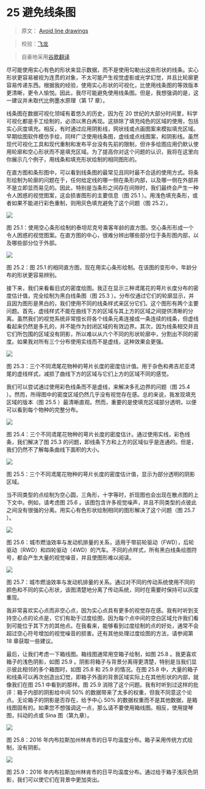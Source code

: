 # 25 避免线条图

> 原文： [Avoid line drawings](https://serialmentor.com/dataviz/avoid-line-drawings.html)

> 校验：[飞龙](https://github.com/wizardforcel)

> 自豪地采用[谷歌翻译](https://translate.google.cn/)

尽可能使用实心有色的形状来显示数据，而不是使用勾勒出这些形状的线条。实心形状更容易被视为连贯的对象，不太可能产生视觉虚影或光学幻觉，并且比轮廓更容易传递东西。根据我的经验，使用实心形状的可视化，比使用线条图的等效版本更清晰，更令人愉悦。因此，我尽可能避免使用线条图。但是，我想强调的是，这一建议并未取代比例墨水原理（第 17 章）。

线条图在数据可视化领域有着悠久的历史，因为在 20 世纪的大部分时间里，科学可视化都是手工绘制的，必须以黑白再现。这排除了填充纯色的区域的使用，包括实心灰度填充。相反，有时通过应用阴影线，网状线或点画图案来模拟填充区域。早期绘图软件模仿手绘，同样广泛使用线条图，虚线或点线图案，和阴影线。虽然现代可视化工具和现代重制和发布平台没有先前的限制，但许多绘图应用仍默认使用轮廓和空心形状而不是填充区域。为了提高你对这个问题的认识，我将在这里向你展示几个例子，用线条和填充形状绘制的相同图形的。

在直方图和条形图中，可以看到线条图的最常见且同时最不合适的使用方式。将条形绘制为轮廓的问题在于，任何给定线的哪一侧在条形内部，以及哪一侧在外部并不是立即显而易见的。因此，特别是当条形之间存在间隙时，我们最终会产生一种令人困惑的视觉图案，这会损害图形的主要信息（图 25.1 ）。用浅色填充条形，或者如果不能进行彩色重制，则用灰色填充避免了这个问题（图 25.2）。

![](img/17b6f699ca0b4e78011c2dc30e8a7936.jpg)

图 25.1：使用空心条形绘制的泰坦尼克号乘客年龄的直方图。空心条形形成一个令人困惑的视觉图案。在直方图的中心，很难分辨出哪些部分位于条形图内部，以及哪些部分位于外部。

![](img/3b467de96319f3a56a168f2c7c8ccd44.jpg)

图 25.2：图 25.1 的相同直方图，现在用实心条形绘制。在该图的变形中，年龄分布的形状更容易辨别。

接下来，我们来看看旧式的密度绘图。我正在显示三种鸢尾花的萼片长度分布的密度估计值，完全绘制为黑白线条图（图 25.3 ）。分布仅通过它们的轮廓显示，并且因为图形是黑白的，我们使用不同的线条样式来区分它们。这个图形有两个主要问题。首先，虚线样式不能在曲线下方的区域与其上方的区域之间提供清晰的分离。虽然我们的视觉系统非常擅长将各个线条元素连接成一条连续的线条，但虚线看起来仍然是多孔的，并不能作为封闭区域的有效边界。其次，因为线条相交并且它们所包围的区域没有阴影，所以难以从六个不同的形状轮廓中，分割出不同的密度。如果我对所有三个分布使用实线而不是虚线，这种效果会更强。

![](img/134e5cf965824165228a2c3ccc72f065.jpg)

图 25.3：三个不同鸢尾花物种的萼片长度的密度估计值。用于杂色和弗吉尼亚鸢尾的虚线样式，减损了曲线下方的区域与它们上方的区域不同的感觉。

我们可以尝试通过使用彩色线条而不是虚线，来解决多孔边界的问题（图 25.4 ）。然而，所得图中的密度区域仍然几乎没有视觉存在感。总的来说，我发现填充区域的版本（图 25.5 ）最清晰直观。然而，重要的是使填充区域部分透明，以便可以看到每个物种的完整分布。

![](img/b4deec32b0c9c55171bd79bd2f5c8f7a.jpg)

图 25.4：三个不同鸢尾花物种的萼片长度的密度估计。通过使用实线，彩色线条，我们解决了图 25.3 的问题，即线条下方和上方的区域似乎是连通的。但是，我们仍然不了解每条曲线下面积的大小。

![](img/ab45885278251e0d91bb62bc3837f06a.jpg)

图 25.5：三个不同鸢尾花物种的萼片长度的密度估计值，显示为部分透明的阴影区域。

当不同类型的点绘制为空心圆，三角形，十字等时，折现图也会出现在散点图的上下文中。例如，请考虑图 25.6 。该图包含许多视觉噪声，并且不同类型的点彼此之间没有很强的分离。用实心有色形状绘制相同的图形解决了这个问题（图 25.7 ）。

![](img/019fa673b57ae753ae01038cb36619fc.jpg)

图 25.6：城市燃油效率与发动机排量的关系，适用于带前轮驱动（FWD），后轮驱动（RWD）和四轮驱动（4WD）的汽车。不同的点样式，所有黑白线条绘图符号，都会产生大量的视觉噪音，并且使图形难以阅读。

![](img/a8f7e4e66b31a65552520c235ec7f26c.jpg)

图 25.7：城市燃油效率与发动机排量的关系。通过对不同的传动系统使用不同的颜色和不同的实心形状，该图清楚地分离了传动系统，同时在需要时保持可以灰度重现。

我非常喜欢实心点而非空心点，因为实心点具有更多的视觉存在感。我有时听到支持空心点的论点是，它们有助于过度绘图，因为每个点中间的空白区域允许我们看到可能位于其下方的其他点。在我看来，能够看到过度绘制的点的好处，通常不会超过空心符号增加的视觉噪音的损害。还有其他处理过度绘图的方法，请参阅第 18 章获取一些建议。

最后，让我们考虑一下箱线图。箱线图通常用空箱子绘制，如图 25.8 。我更喜欢箱子的浅色阴影，如图 25.9 。阴影将箱子与背景分离得更清楚，特别是当我们显示彼此相邻的多个箱图时，如图 25.8 和 25.9 的情况。在图 25.8 中，大量的箱子和线条可以再次创造出幻觉，即箱子外面的背景区域实际上在其他形状的内部，就像我们在图 25.1 中看到的那样。图 25.9 消除了这个问题。我有时听到过这样的批评：箱子内部的阴影给中间 50% 的数据带来了太多的权重，但我不同意这个论点。无论箱子的阴影是否存在，给予中心 50% 的数据权重而不是其他数据，是箱线图固有的。如果您不想强调这一点，那么请不要使用箱线图。相反，使用提琴图，抖动的点或 Sina 图（第九章）。

![](img/987c9583224824d6b41744294cd4822d.jpg)

图 25.8：2016 年内布拉斯加州林肯市的日平均温度分布。箱子采用传统方式绘制，没有阴影。

![](img/f4dd1df0923014751d6d84817087e644.jpg)

图 25.9：2016 年内布拉斯加州林肯市的日平均温度分布。通过给于箱子浅灰色阴影，我们可以使它们在背景中更加突出。